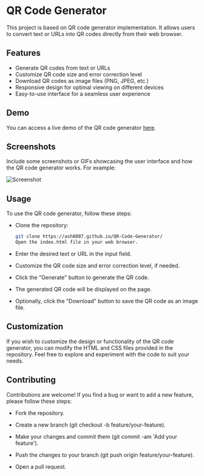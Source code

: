 # QR Code Generator

This project is based on QR code generator implementation. It allows users to convert text or URLs into QR codes directly from their web browser.

## Features

- Generate QR codes from text or URLs
- Customize QR code size and error correction level
- Download QR codes as image files (PNG, JPEG, etc.)
- Responsive design for optimal viewing on different devices
- Easy-to-use interface for a seamless user experience

## Demo

You can access a live demo of the QR code generator [here](https://ash0807.github.io/QR-Code-Generator/).

## Screenshots

Include some screenshots or GIFs showcasing the user interface and how the QR code generator works. For example:

![Screenshot](https://github.com/Ash0807/QR-Code-Generator/assets/93093775/ec4826d1-f50e-4b56-8924-ee9f9e4ad920)



## Usage

To use the QR code generator, follow these steps:

- Clone the repository:

   ```bash
   git clone https://ash0807.github.io/QR-Code-Generator/
   Open the index.html file in your web browser.

- Enter the desired text or URL in the input field.

- Customize the QR code size and error correction level, if needed.

- Click the "Generate" button to generate the QR code.

- The generated QR code will be displayed on the page.

- Optionally, click the "Download" button to save the QR code as an image file.

## Customization
If you wish to customize the design or functionality of the QR code generator, you can modify the HTML and CSS files provided in the repository. Feel free to explore and experiment with the code to suit your needs.

## Contributing
 Contributions are welcome! If you find a bug or want to add a new feature, please follow these steps:
- Fork the repository.
  
- Create a new branch (git checkout -b feature/your-feature).
  
- Make your changes and commit them (git commit -am 'Add your feature').

- Push the changes to your branch (git push origin feature/your-feature).

- Open a pull request.
